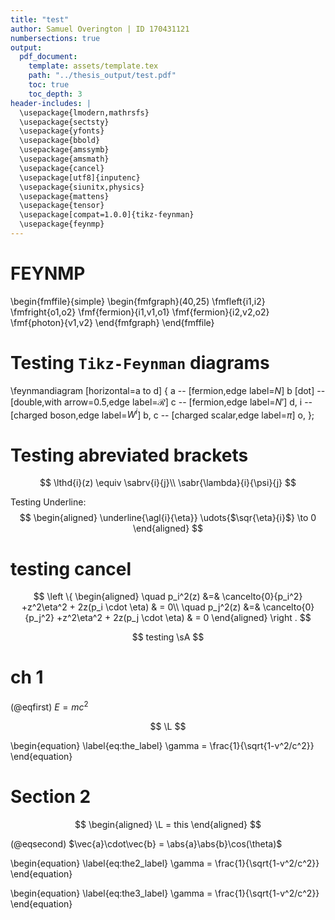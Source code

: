 ```yaml
---
title: "test"
author: Samuel Overington | ID 170431121
numbersections: true
output:
  pdf_document:
    template: assets/template.tex
    path: "../thesis_output/test.pdf"
    toc: true
    toc_depth: 3
header-includes: |
  \usepackage{lmodern,mathrsfs}
  \usepackage{sectsty}
  \usepackage{yfonts}
  \usepackage{bbold}
  \usepackage{amssymb}
  \usepackage{amsmath}
  \usepackage{cancel}
  \usepackage[utf8]{inputenc}
  \usepackage{siunitx,physics}
  \usepackage{mattens}
  \usepackage{tensor}
  \usepackage[compat=1.0.0]{tikz-feynman}
  \usepackage{feynmp}
---
```


# FEYNMP

\begin{fmffile}{simple}
  \begin{fmfgraph}(40,25)
    \fmfleft{i1,i2}
    \fmfright{o1,o2}
    \fmf{fermion}{i1,v1,o1}
    \fmf{fermion}{i2,v2,o2}
    \fmf{photon}{v1,v2}
  \end{fmfgraph}
\end{fmffile}

# Testing `Tikz-Feynman` diagrams

\feynmandiagram [horizontal=a to d] {
  a -- [fermion,edge label=$N$] b [dot] -- [double,with arrow=0.5,edge label=$\mathcal{R}$] c -- [fermion,edge label=$N'$] d,
  i -- [charged boson,edge label=$W^i$] b,
  c -- [charged scalar,edge label=$\pi$] o,
};

<!--
\feynmandiagram [horizontal=a to b] {
  a -- [photon] b,
  i1 -- [fermion] a -- [fermion] i2,
  f1 -- [fermion] b -- [fermion] f2,
};
 -->
<!--
\feynmandiagram [horizontal=v1 to v2]{
  i1 -- [photon, momentum=$p_1$] v1,
  i2 -- [photon, momentum=$p_2$] v1,
  v1 -- [photon, momentum=$p_L$] v2,
  v2 -- [photon, momentum=$p_3$] o1,
  v2 -- [photon, momentum=$p_4$] o2,
};
 -->
<!--
i1 [particle=\(e^{-}\)] -- [fermion] a -- [fermion] i2 [particle=\(e^{+}\)],
a -- [photon, edge label=\(\gamma\)] b,
f1 [particle=\(\mu^{-}\)] -- [fermion] b -- [fermion] f2 [particle=\(\mu^{+}\)],  
 -->

# Testing abreviated brackets  

$$
  \lthd{i}(z) \equiv  \sabrv{i}{j}\\
  \sabr{\lambda}{i}{\psi}{j}
$$

Testing Underline:
$$
\begin{aligned}
  \underline{\agl{i}{\eta}} \udots{$\sqr{\eta}{i}$} \to 0
\end{aligned}
$$

<!--
  \underline{\agl{i}{\eta}} \udots{$\sqr{\eta}{i}$} \to 0
  \udots{$\agl{j}{\eta}$} \underline{\sqr{\eta}{j}} \to 0\\

  \underline{\agl{i}{\eta}} \dotuline{\sqr{\eta}{i}} \to 0\\
  \dotuline{\agl{j}{\eta}} \underline{\sqr{\eta}{j}} \to 0
-->


# testing cancel

$$
\left \{
\begin{aligned}
  \quad p_i^2(z) &=& \cancelto{0}{p_i^2} +z^2\eta^2 + 2z(p_i \cdot \eta) & = 0\\
  \quad p_j^2(z) &=& \cancelto{0}{p_j^2} +z^2\eta^2 + 2z(p_j \cdot \eta) & = 0
\end{aligned}
\right .
$$

$$
  testing \sA
$$

# ch 1
(@eqfirst) $E = mc^2$

$$
  \L
$$

\begin{equation}
  \label{eq:the_label}
  \gamma = \frac{1}{\sqrt{1-v^2/c^2}}
\end{equation}

# Section 2

$$
\begin{aligned}
  \L = this
\end{aligned}
$$

(@eqsecond) $\vec{a}\cdot\vec{b} = \abs{a}\abs{b}\cos(\theta)$

\begin{equation}
  \label{eq:the2_label}
  \gamma = \frac{1}{\sqrt{1-v^2/c^2}}
\end{equation}

\begin{equation}
  \label{eq:the3_label}
  \gamma = \frac{1}{\sqrt{1-v^2/c^2}}
\end{equation}

<!--
@import "assets/custom.md"
-->

